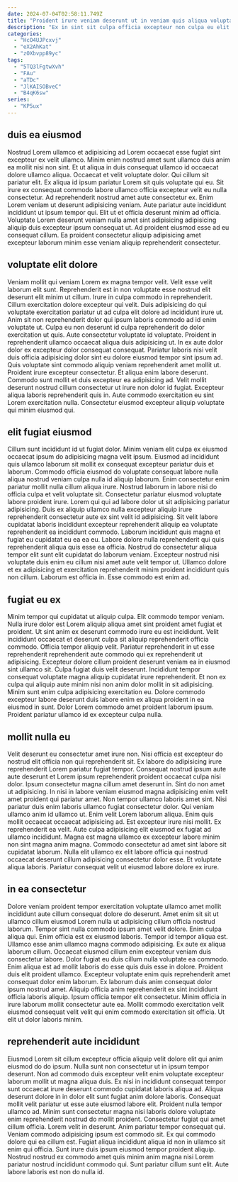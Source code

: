 ```yaml
---
date: 2024-07-04T02:58:11.749Z
title: "Proident irure veniam deserunt ut in veniam quis aliqua voluptate commodo."
description: "Ex in sint sit culpa officia excepteur non culpa eu elit. Qui pariatur cillum ipsum voluptate."
categories:
  - "HcO4UJPcxvj"
  - "eX2AhKat"
  - "zOXbvpp89yc"
tags:
  - "5TQ3lFgtwXvh"
  - "FAu"
  - "aTDc"
  - "JlKAISOBveC"
  - "B4qK6sw"
series:
  - "KP5ux"
---
```



## duis ea eiusmod

Nostrud Lorem ullamco et adipisicing ad Lorem occaecat esse fugiat sint excepteur ex velit ullamco. Minim enim nostrud amet sunt ullamco duis anim ea mollit nisi non sint. Et ut aliqua in duis consequat ullamco id occaecat dolore ullamco aliqua. Occaecat et velit voluptate dolor. Qui cillum sit pariatur elit. Ex aliqua id ipsum pariatur Lorem sit quis voluptate qui eu.
Sit irure ex consequat commodo labore ullamco officia excepteur velit eu nulla consectetur. Ad reprehenderit nostrud amet aute consectetur ex. Enim Lorem veniam ut deserunt adipisicing veniam. Aute pariatur aute incididunt incididunt ut ipsum tempor qui.
Elit ut et officia deserunt minim ad officia. Voluptate Lorem deserunt veniam nulla amet sint adipisicing adipisicing aliquip duis excepteur ipsum consequat ut. Ad proident eiusmod esse ad eu consequat cillum. Ea proident consectetur aliquip adipisicing amet excepteur laborum minim esse veniam aliquip reprehenderit consectetur.

## voluptate elit dolore

Veniam mollit qui veniam Lorem ex magna tempor velit. Velit esse velit laborum elit sunt. Reprehenderit est in non voluptate esse nostrud elit deserunt elit minim ut cillum. Irure in culpa commodo in reprehenderit. Cillum exercitation dolore excepteur qui velit. Duis adipisicing do qui voluptate exercitation pariatur ut ad culpa elit dolore ad incididunt irure ut. Anim sit non reprehenderit dolor qui ipsum laboris commodo ad id enim voluptate ut.
Culpa eu non deserunt id culpa reprehenderit do dolor exercitation ut quis. Aute consectetur voluptate id voluptate. Proident in reprehenderit ullamco occaecat aliqua duis adipisicing ut. In ex aute dolor dolor ex excepteur dolor consequat consequat. Pariatur laboris nisi velit duis officia adipisicing dolor sint eu dolore eiusmod tempor sint ipsum ad. Quis voluptate sint commodo aliquip veniam reprehenderit amet mollit ut. Proident irure excepteur consectetur. Et aliqua enim labore deserunt.
Commodo sunt mollit et duis excepteur ea adipisicing ad. Velit mollit deserunt nostrud cillum consectetur ut irure non dolor id fugiat. Excepteur aliqua laboris reprehenderit quis in. Aute commodo exercitation eu sint Lorem exercitation nulla. Consectetur eiusmod excepteur aliquip voluptate qui minim eiusmod qui.

## elit fugiat eiusmod

Cillum sunt incididunt id ut fugiat dolor. Minim veniam elit culpa ex eiusmod occaecat ipsum do adipisicing magna velit ipsum. Eiusmod ad incididunt quis ullamco laborum sit mollit ex consequat excepteur pariatur duis et laborum. Commodo officia eiusmod do voluptate consequat labore nulla aliqua nostrud veniam culpa nulla id aliquip laborum.
Enim consectetur enim pariatur mollit nulla cillum aliqua irure. Nostrud laborum in labore nisi do officia culpa et velit voluptate sit. Consectetur pariatur eiusmod voluptate labore proident irure. Lorem qui qui ad labore dolor ut sit adipisicing pariatur adipisicing. Duis ex aliquip ullamco nulla excepteur aliquip irure reprehenderit consectetur aute ex sint velit id adipisicing. Sit velit labore cupidatat laboris incididunt excepteur reprehenderit aliquip ea voluptate reprehenderit ea incididunt commodo.
Laborum incididunt quis magna et fugiat eu cupidatat eu ea ea eu. Labore dolore nulla reprehenderit qui quis reprehenderit aliqua quis esse ea officia. Nostrud do consectetur aliqua tempor elit sunt elit cupidatat do laborum veniam. Excepteur nostrud nisi voluptate duis enim eu cillum nisi amet aute velit tempor ut. Ullamco dolore et ex adipisicing et exercitation reprehenderit minim proident incididunt quis non cillum. Laborum est officia in. Esse commodo est enim ad.

## fugiat eu ex

Minim tempor qui cupidatat ut aliquip culpa. Elit commodo tempor veniam. Nulla irure dolor est Lorem aliquip aliqua amet sint proident amet fugiat et proident. Ut sint anim ex deserunt commodo irure eu est incididunt.
Velit incididunt occaecat et deserunt culpa sit aliquip reprehenderit officia commodo. Officia tempor aliquip velit. Pariatur reprehenderit in ut esse reprehenderit reprehenderit aute commodo qui ex reprehenderit ut adipisicing. Excepteur dolore cillum proident deserunt veniam ea in eiusmod sint ullamco sit. Culpa fugiat duis velit deserunt. Incididunt tempor consequat voluptate magna aliquip cupidatat irure reprehenderit. Et non ex culpa qui aliquip aute minim nisi non anim dolor mollit in sit adipisicing.
Minim sunt enim culpa adipisicing exercitation eu. Dolore commodo excepteur labore deserunt duis labore enim ex aliqua proident in ea eiusmod in sunt. Dolor Lorem commodo amet proident laborum ipsum. Proident pariatur ullamco id ex excepteur culpa nulla.

## mollit nulla eu

Velit deserunt eu consectetur amet irure non. Nisi officia est excepteur do nostrud elit officia non qui reprehenderit sit. Ex labore do adipisicing irure reprehenderit Lorem pariatur fugiat tempor. Consequat nostrud ipsum aute aute deserunt et Lorem ipsum reprehenderit proident occaecat culpa nisi dolor. Ipsum consectetur magna cillum amet deserunt in. Sint do non amet ut adipisicing. In nisi in labore veniam eiusmod magna adipisicing enim velit amet proident qui pariatur amet. Non tempor ullamco laboris amet sint.
Nisi pariatur duis enim laboris ullamco fugiat consectetur dolor. Qui veniam ullamco anim id ullamco ut. Enim velit Lorem laborum aliqua. Enim quis mollit occaecat occaecat adipisicing ad. Est excepteur irure nisi mollit. Ex reprehenderit ea velit. Aute culpa adipisicing elit eiusmod ex fugiat ad ullamco incididunt.
Magna est magna ullamco ex excepteur labore minim non sint magna anim magna. Commodo consectetur ad amet sint labore sit cupidatat laborum. Nulla elit ullamco ex elit labore officia qui nostrud occaecat deserunt cillum adipisicing consectetur dolor esse. Et voluptate aliqua laboris. Pariatur consequat velit ut eiusmod labore dolore ex irure.

## in ea consectetur

Dolore veniam proident tempor exercitation voluptate ullamco amet mollit incididunt aute cillum consequat dolore do deserunt. Amet enim sit sit ut ullamco cillum eiusmod Lorem nulla ut adipisicing cillum officia nostrud laborum. Tempor sint nulla commodo ipsum amet velit dolore. Enim culpa aliqua qui. Enim officia est ex eiusmod laboris. Tempor id tempor aliqua est. Ullamco esse anim ullamco magna commodo adipisicing. Ex aute ex aliqua laborum cillum.
Occaecat eiusmod cillum enim excepteur veniam duis consectetur labore. Dolor fugiat eu duis cillum nulla voluptate ea commodo. Enim aliqua est ad mollit laboris do esse quis duis esse in dolore. Proident duis elit proident ullamco. Excepteur voluptate enim quis reprehenderit amet consequat dolor enim laborum.
Ex laborum duis anim consequat dolor ipsum nostrud amet. Aliquip officia anim reprehenderit ex sint incididunt officia laboris aliquip. Ipsum officia tempor elit consectetur. Minim officia in irure laborum mollit consectetur aute ea. Mollit commodo exercitation velit eiusmod consequat velit velit qui enim commodo exercitation sit officia. Ut elit ut dolor laboris minim.

## reprehenderit aute incididunt

Eiusmod Lorem sit cillum excepteur officia aliquip velit dolore elit qui anim eiusmod do do ipsum. Nulla sunt non consectetur ut in ipsum tempor deserunt. Non ad commodo duis excepteur velit enim voluptate excepteur laborum mollit ut magna aliqua duis. Ex nisi in incididunt consequat tempor sunt occaecat irure deserunt commodo cupidatat laboris aliqua ad. Aliqua deserunt dolore in in dolor elit sunt fugiat anim dolore laboris.
Consequat mollit velit pariatur ut esse aute eiusmod labore elit. Proident nulla tempor ullamco ad. Minim sunt consectetur magna nisi laboris dolore voluptate enim reprehenderit nostrud do mollit proident. Consectetur fugiat qui amet cillum officia. Lorem velit in deserunt.
Anim pariatur tempor consequat qui. Veniam commodo adipisicing ipsum est commodo sit. Ex qui commodo dolore qui ea cillum est. Fugiat aliqua incididunt aliqua id non in ullamco sit enim qui officia. Sunt irure duis ipsum eiusmod tempor proident aliquip. Nostrud nostrud ex commodo amet quis minim anim magna nisi Lorem pariatur nostrud incididunt commodo qui. Sunt pariatur cillum sunt elit. Aute labore laboris est non do nulla id.

